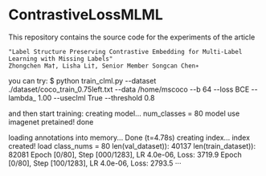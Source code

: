 # ContrastiveLossMLML
This repository contains the source code for the experiments of the article

    "Label Structure Preserving Contrastive Embedding for Multi-Label Learning with Missing Labels" 
    Zhongchen Ma†, Lisha Li†, Senior Member Songcan Chen∗
    
    
you can try:
$ python train_clml.py --dataset ./dataset/coco_train_0.75left.txt --data /home/mscoco --b 64 --loss BCE --lambda_ 1.00 --useclml True --threshold 0.8


and then start training:
creating model...
num_classes =  80
model use imagenet pretained!
done

loading annotations into memory...
Done (t=4.78s)
creating index...
index created!
load class_nums =  80
len(val_dataset)):  40137
len(train_dataset)):  82081
Epoch [0/80], Step [000/1283], LR 4.0e-06, Loss: 3719.9
Epoch [0/80], Step [100/1283], LR 4.0e-06, Loss: 2793.5
···
